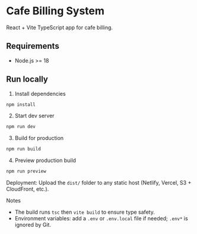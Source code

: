 # Cafe Billing System

React + Vite TypeScript app for cafe billing.

## Requirements

- Node.js >= 18

## Run locally

1. Install dependencies

```powershell
npm install
```

2. Start dev server

```powershell
npm run dev
```

3. Build for production

```powershell
npm run build
```

4. Preview production build

```powershell
npm run preview
```

Deployment: Upload the `dist/` folder to any static host (Netlify, Vercel, S3 + CloudFront, etc.).

Notes

- The build runs `tsc` then `vite build` to ensure type safety.
- Environment variables: add a `.env` or `.env.local` file if needed; `.env*` is ignored by Git.
